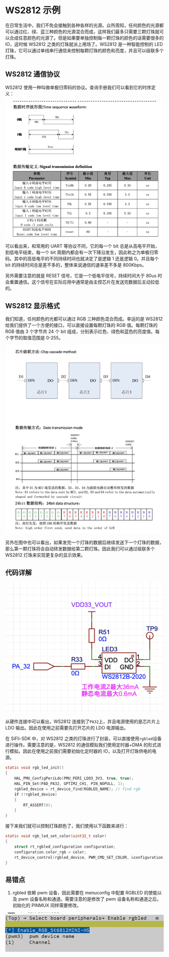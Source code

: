 # WS2812 示例

在日常生活中，我们不免会接触到各种各样的光源。众所周知，任何颜色的光源都可以通过红、绿、蓝三种颜色的光源混合而成，这样我们最多只需要三颗灯珠就可以合成任意颜色的光源了。但是如果要单独控制每一颗灯珠的颜色的话需要很多的 IO，这时候 WS2812 之类的灯珠就派上用场了。WS2812 是一种智能控制的 LED 灯珠，它可以通过单线串行通信来控制每颗灯珠的颜色和亮度，并且可以级联多个灯珠。

## WS2812 通信协议

WS2812 使用一种叫做单极归零码的协议。查询手册我们可以看到它的时序定义：

![](image/2025-06-05-14-48-52.png)

可以看出来，和常用的 UART 等协议不同，它的每一个 bit 总是从高电平开始，到低电平结束，每一个 bit 周期内都会有一次下降沿发生，因此称之为单极归零码。其中的高低电平的不同持续时间也就决定了是逻辑 1 还是逻辑 0。并且每个 bit 的持续时间总是差不多的，整体来说通信的速率差不多是 800Kbps。

另外需要注意的就是 RESET 信号，它是一个低电平信号，持续时间大于 80us 时会重置通信。这个信号在实际应用中通常是由主控芯片在发送完数据后主动拉低的。

## WS2812 显示格式

我们知道，任何颜色的光都可以通过 RGB 三种颜色混合而成。幸运的是 WS2812 给我们提供了一个方便的接口，可以直接设置每颗灯珠的 RGB 值。每颗灯珠的 RGB 值由 3 个字节共 24 个 bit 组成，分别表示红色、绿色和蓝色的亮度值。每个字节的取值范围是 0-255。

![](image/2025-06-05-14-57-14.png)

另外在图中也可以看出，如果发完一个灯珠的数据后继续发送下一个灯珠的数据，那么第一颗灯珠将会自动转发数据给第二颗灯珠。因此我们可以通过级联多个 WS2812 灯珠来实现更复杂的显示效果。

## 代码详解

![](image/2025-06-05-15-15-37.png)

从硬件连接中可以看出，WS2812 连接到了`PA32`上，并且电源使用的是芯片片上 LDO 输出。因此在使用之前需要先打开芯片的 LDO 电源输出。

在 SiFli-SDK 中，对 WS2812 之类的灯珠进行了封装，可以直接使用`rgbled`设备进行操作。需要注意的是，WS2812 的通信模拟我们使用定时器+DMA 的形式进行模拟。因此在使用之前我们需要初始化定时器的 IO，以及打开灯珠供电的电源。

```c
static void rgb_led_init()
{
    HAL_PMU_ConfigPeriLdo(PMU_PERI_LDO3_3V3, true, true);
    HAL_PIN_Set(PAD_PA32, GPTIM2_CH1, PIN_NOPULL, 1);
    rgbled_device = rt_device_find(RGBLED_NAME); // find rgb
    if (!rgbled_device)
    {
        RT_ASSERT(0);
    }
}
```

接下来我们就可以控制灯珠颜色了，我们使用以下函数来进行：

```c
static void rgb_led_set_color(uint32_t color)
{
    struct rt_rgbled_configuration configuration;
    configuration.color_rgb = color;
    rt_device_control(rgbled_device, PWM_CMD_SET_COLOR, &configuration);
}
```

## 易错点

1. rgbled 依赖 pwm 设备，因此需要在 menuconfig 中配置 RGBLED 的使能以及 pwm 设备名称和通道。需要注意的是修改了 pwm 设备名称和通道之后，初始化的 PINMUX 同样需要修改。

![](image/2025-06-05-15-21-01.png)
